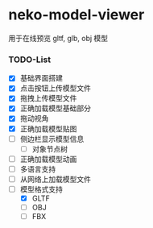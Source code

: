 # neko-model-viewer
用于在线预览 gltf, glb, obj 模型

### TODO-List
- [x] 基础界面搭建
- [x] 点击按钮上传模型文件
- [x] 拖拽上传模型文件
- [x] 正确加载模型基础部分
- [x] 拖动视角
- [x] 正确加载模型贴图
- [ ] 侧边栏显示模型信息
  - [ ] 对象节点树
- [ ] 正确加载模型动画
- [ ] 多语言支持
- [ ] 从网络上加载模型文件
- [ ] 模型格式支持
  - [x] GLTF
  - [ ] OBJ
  - [ ] FBX
